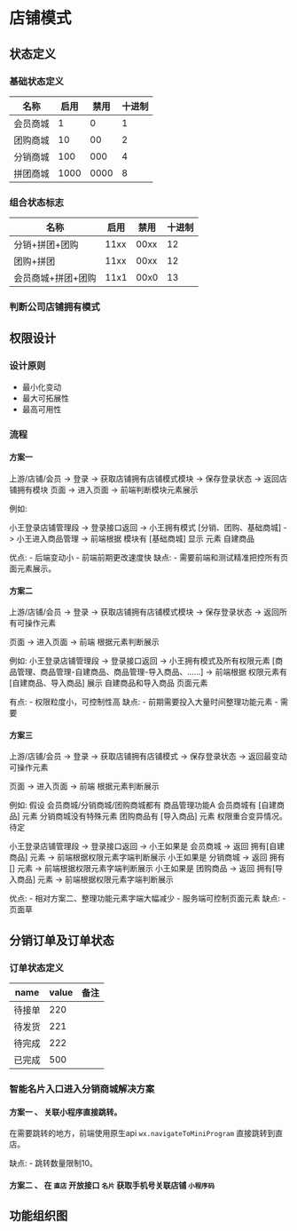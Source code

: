 # 店铺模式

## 状态定义

### 基础状态定义

|名称|启用|禁用|十进制|
|--|--|--|--|
|会员商城|1|0|1|
|团购商城|10|00|2|
|分销商城|100|000|4|
|拼团商城|1000|0000|8|

### 组合状态标志

|名称|启用|禁用|十进制|
|--|--|--|--|
|分销+拼团+团购|11xx|00xx|12|
|团购+拼团|11xx|00xx|12|
|会员商城+拼团+团购|11x1|00x0|13|

### 判断公司店铺拥有模式

<!-- todo -->

## 权限设计

### 设计原则

- 最小化变动
- 最大可拓展性
- 最高可用性

### 流程

#### 方案一

上游/店铺/会员 -> 登录 -> 获取店铺拥有店铺模式模块 -> 保存登录状态 -> 返回店铺拥有模块
页面 -> 进入页面 -> 前端判断模块元素展示 

例如: 

小王登录店铺管理段 -> 登录接口返回 -> 小王拥有模式 [分销、团购、基础商城] 
-> 小王进入商品管理 -> 前端根据 模块有 [基础商城] 显示 元素 自建商品

优点:
    - 后端变动小
    - 前端前期更改速度快
缺点:
    - 需要前端和测试精准把控所有页面元素展示。

#### 方案二

上游/店铺/会员 -> 登录 -> 获取店铺拥有店铺模式模块 -> 保存登录状态 -> 返回所有可操作元素

页面 -> 进入页面 -> 前端 根据元素判断展示

例如:
小王登录店铺管理段 -> 登录接口返回 -> 小王拥有模式及所有权限元素 [商品管理、商品管理-自建商品、商品管理-导入商品、......] -> 前端根据 权限元素有 [自建商品、导入商品] 展示 自建商品和导入商品 页面元素

有点:
    - 权限粒度小，可控制性高
缺点:
    - 前期需要投入大量时间整理功能元素
    - 需要

#### 方案三

上游/店铺/会员 -> 登录 -> 获取店铺拥有店铺模式 -> 保存登录状态 -> 返回最变动可操作元素

页面 -> 进入页面 -> 前端 根据元素判断展示

例如:
假设 会员商城/分销商城/团购商城都有 商品管理功能A
会员商城有 [自建商品] 元素
分销商城没有特殊元素
团购商品有 [导入商品] 元素 
权限重合变异情况。待定

小王登录店铺管理段 -> 登录接口返回 -> 
小王如果是 会员商城 -> 返回 拥有[自建商品] 元素 -> 前端根据权限元素字端判断展示
小王如果是 分销商城 -> 返回 拥有[] 元素 -> 前端根据权限元素字端判断展示
小王如果是 团购商品 -> 返回 拥有[导入商品] 元素 -> 前端根据权限元素字端判断展示

优点:
    - 相对方案二、整理功能元素字端大幅减少
    - 服务端可控制页面元素
缺点:
    - 页面草

## 分销订单及订单状态

### 订单状态定义

|name|value|备注|
|--|--|--|
|待接单|220||
|待发货|221||
|待完成|222||
|已完成|500||

### 智能名片入口进入分销商城解决方案

#### 方案一 、 关联小程序直接跳转。

在需要跳转的地方，前端使用原生api `wx.navigateToMiniProgram` 直接跳转到直店。 

缺点:
    - 跳转数量限制10。

#### 方案二 、 在 `直店` 开放接口 `名片` 获取手机号关联店铺 `小程序码`

## 功能组织图

